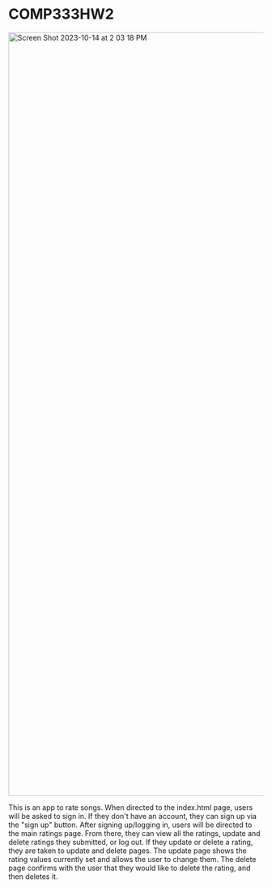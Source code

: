 # COMP333HW2

<img width="1504" alt="Screen Shot 2023-10-14 at 2 03 18 PM" src="https://github.com/RichardLourie/COMP333HW2/assets/32876317/3affd491-e8e3-48f3-be8d-1aded324bd7e">

This is an app to rate songs. When directed to the index.html page, users will be asked to sign in. If they don't have an account, they can sign up via the "sign up" button. After signing up/logging in, users will be directed to the main ratings page. From there, they can view all the ratings, update and delete ratings they submitted, or log out. If they update or delete a rating, they are taken to update and delete pages. The update page shows the rating values currently set and allows the user to change them. The delete page confirms with the user that they would like to delete the rating, and then deletes it.
